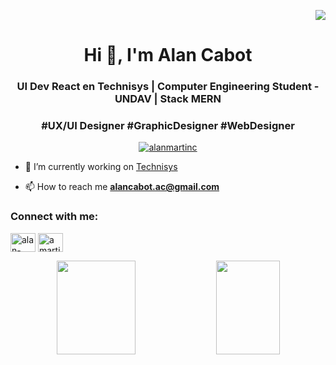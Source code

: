 <p align="right">
  <a href="https://github.com/alanmartinc"><img src="https://img.shields.io/github/followers/alanmartinc?label=follow&style=social" /></a>
</p>

<h1 align="center">Hi 👋, I'm Alan Cabot</h1>
<h3 align="center">UI Dev React en Technisys | Computer Engineering Student - UNDAV | Stack MERN</h3>
<h3 align="center">#UX/UI Designer #GraphicDesigner #WebDesigner</h3>

<p align="center"> <a href="https://github.com/ryo-ma/github-profile-trophy"><img src="https://github-profile-trophy.vercel.app/?username=alanmartinc&theme=nord" alt="alanmartinc" /></a></p>

- 🔭 I’m currently working on [Technisys](https://technisys.com/?lang=es)

- 📫 How to reach me **alancabot.ac@gmail.com**

<h3 align="left">Connect with me:</h3>
<p align="left">
<a href="https://linkedin.com/in/alan-cabot" target="blank"><img align="center" src="https://cdn.jsdelivr.net/npm/simple-icons@3.0.1/icons/linkedin.svg" alt="alan-cabot" height="30" width="40" /></a>
<a href="https://instagram.com/amartinc_" target="blank"><img align="center" src="https://cdn.jsdelivr.net/npm/simple-icons@3.0.1/icons/instagram.svg" alt="amartinc_" height="30" width="40" /></a>
</p>

<p align="center">
  <img width="50%" height="150px" src="https://github-readme-stats.vercel.app/api?username=alanmartinc&show_icons=true&hide_border=false&title_color=555&text_color=777&icon_color=777&bg_color=fff" />  
  <img src="https://github-readme-stats.vercel.app/api/top-langs/?username=alanmartinc&layout=compact" align="top" height="150px" width="45%" />
</p>
